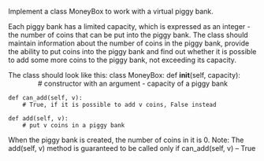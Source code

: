 Implement a class MoneyBox to work with a virtual piggy bank.

Each piggy bank has a limited capacity, which is expressed as an integer - the number of coins that can be put into the piggy bank. The class should maintain information about the number of coins in the piggy bank, provide the ability to put coins into the piggy bank and find out whether it is possible to add some more coins to the piggy bank, not exceeding its capacity.

The class should look like this:
class MoneyBox:
    def __init__(self, capacity):
        # constructor with an argument - capacity of a piggy bank

    def can_add(self, v):
        # True, if it is possible to add v coins, False instead

    def add(self, v):
        # put v coins in a piggy bank

When the piggy bank is created, the number of coins in it is 0.
Note:
The add(self, v) method is guaranteed to be called only if can_add(self, v) – True
